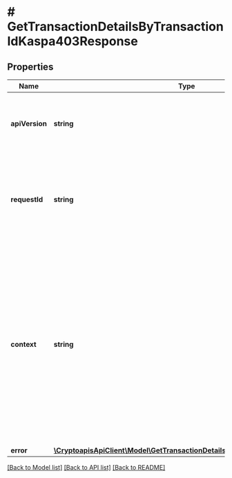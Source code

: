# # GetTransactionDetailsByTransactionIdKaspa403Response

## Properties

Name | Type | Description | Notes
------------ | ------------- | ------------- | -------------
**apiVersion** | **string** | Specifies the version of the API that incorporates this endpoint. |
**requestId** | **string** | Defines the ID of the request. The &#x60;requestId&#x60; is generated by Crypto APIs and it&#39;s unique for every request. |
**context** | **string** | In batch situations the user can use the context to correlate responses with requests. This property is present regardless of whether the response was successful or returned as an error. &#x60;context&#x60; is specified by the user. | [optional]
**error** | [**\CryptoapisApiClient\Model\GetTransactionDetailsByTransactionIdKaspaE403**](GetTransactionDetailsByTransactionIdKaspaE403.md) |  |

[[Back to Model list]](../../README.md#models) [[Back to API list]](../../README.md#endpoints) [[Back to README]](../../README.md)
